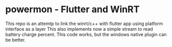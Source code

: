 # powermon - Flutter and WinRT
This repo is an attemtp to link the winrt/c++ with flutter app using platform interface as a layer
This also implements now a simple stream to read battery charge percent. This code works, but the windows native plugin can be better.
